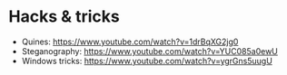 # Hacks & tricks

- Quines: https://www.youtube.com/watch?v=1drBqXG2jg0
- Steganography: https://www.youtube.com/watch?v=YUC085a0ewU
- Windows tricks: https://www.youtube.com/watch?v=ygrGns5uugU
